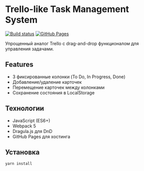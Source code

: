 # Trello-like Task Management System

[![Build status](https://ci.appveyor.com/api/projects/status/github/vovazum/Trello-like?svg=true)](https://ci.appveyor.com/project/vovazum/Trello-like)
[![GitHub Pages](https://img.shields.io/badge/GitHub%20Pages-Live-brightgreen)](https://vovazum.github.io/Trello-like/)

Упрощенный аналог Trello с drag-and-drop функционалом для управления задачами.

## Features
- 3 фиксированные колонки (To Do, In Progress, Done)
- Добавление/удаление карточек
- Перемещение карточек между колонками
- Сохранение состояния в LocalStorage

## Технологии
- JavaScript (ES6+)
- Webpack 5
- Dragula.js для DnD
- GitHub Pages для хостинга

## Установка
```bash
yarn install
